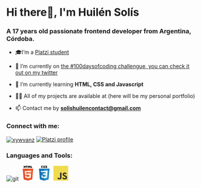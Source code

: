 <h1>Hi there👋, I'm Huilén Solís</h1>
<h3>A 17 years old passionate frontend developer from Argentina, Córdoba.</h3>

- 🎓I’m a [Platzi student](https://platzi.com/p/Huilen/)
- 🔭 I’m currently on [the #100daysofcoding challengue, you can check it out on my twitter](https://twitter.com/xywvanz)

- 🌱 I’m currently learning **HTML, CSS and Javascript**

- 👨‍💻 All of my projects are available at (here will be my personal portfolio)

- 📫 Contact me by **solishuilencontact@gmail.com**

<h3 align="left">Connect with me:</h3>
<p align="left">
<a href="https://twitter.com/xywvanz" target="blank"><img align="center" src="https://raw.githubusercontent.com/rahuldkjain/github-profile-readme-generator/master/src/images/icons/Social/twitter.svg" alt="xywvanz" height="30" width="40" /></a> <a href="" target="blank"> <img src="https://static.platzi.com/static/images/footer/logo.png" alt="Platzi profile" height="30"></> </a>
</p>

<h3 align="left">Languages and Tools:</h3>
<p align="left"> <a " target="_blank" rel="noreferrer"> <img src="https://www.vectorlogo.zone/logos/git-scm/git-scm-icon.svg" alt="git" width="40" height="40"/> </a> <a target="_blank" rel="noreferrer"> <img src="https://raw.githubusercontent.com/devicons/devicon/master/icons/html5/html5-original-wordmark.svg" alt="html5" width="40" height="40"/> </a> <a target="_blank" rel="noreferrer"> <img src="https://raw.githubusercontent.com/devicons/devicon/master/icons/css3/css3-original-wordmark.svg" alt="css3" width="40" height="40"/> </a> <a target="_blank" rel="noreferrer"> <img src="https://raw.githubusercontent.com/devicons/devicon/master/icons/javascript/javascript-original.svg" alt="javascript" width="40" height="40"/> </a> </p>
